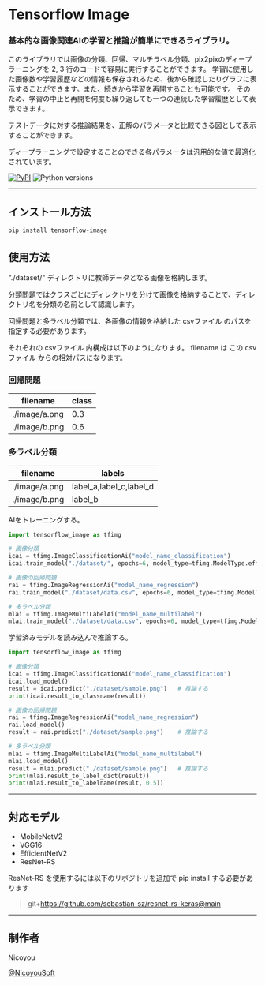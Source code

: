 # Tensorflow Image
### 基本的な画像関連AIの学習と推論が簡単にできるライブラリ。
このライブラリでは画像の分類、回帰、マルチラベル分類、pix2pixのディープラーニングを 2, 3 行のコードで容易に実行することができます。
学習に使用した画像数や学習履歴などの情報も保存されるため、後から確認したりグラフに表示することができます。また、続きから学習を再開することも可能です。
そのため、学習の中止と再開を何度も繰り返しても一つの連続した学習履歴として表示できます。

テストデータに対する推論結果を、正解のパラメータと比較できる図として表示することができます。

ディープラーニングで設定することのできる各パラメータは汎用的な値で最適化されています。

[![PyPI](https://img.shields.io/pypi/v/tensorflow-image)](https://pypi.org/project/tensorflow-image/)
![Python versions](https://img.shields.io/pypi/pyversions/tensorflow-image)

---

## インストール方法
```bash
pip install tensorflow-image
```


## 使用方法
"./dataset/" ディレクトリに教師データとなる画像を格納します。

分類問題ではクラスごとにディレクトリを分けて画像を格納することで、ディレクトリ名を分類の名前として認識します。


回帰問題と多ラベル分類では、各画像の情報を格納した csvファイル のパスを指定する必要があります。

それぞれの csvファイル 内構成は以下のようになります。
filename は この csvファイル からの相対パスになります。


### 回帰問題
|  filename       |  class  |
| --------------- | ------- |
|  ./image/a.png  |  0.3    |
|  ./image/b.png  |  0.6    |

### 多ラベル分類
|  filename       |  labels                   |
| --------------- | ------------------------- |
|  ./image/a.png  |  label_a,label_c,label_d  |
|  ./image/b.png  |  label_b                  |


AIをトレーニングする。
```python
import tensorflow_image as tfimg

# 画像分類
icai = tfimg.ImageClassificationAi("model_name_classification")
icai.train_model("./dataset/", epochs=6, model_type=tfimg.ModelType.efficient_net_v2_b0, trainable=True)

# 画像の回帰問題
rai = tfimg.ImageRegressionAi("model_name_regression")
rai.train_model("./dataset/data.csv", epochs=6, model_type=tfimg.ModelType.efficient_net_v2_b0, trainable=True)

# 多ラベル分類
mlai = tfimg.ImageMultiLabelAi("model_name_multilabel")
mlai.train_model("./dataset/data.csv", epochs=6, model_type=tfimg.ModelType.efficient_net_v2_b0, trainable=True)
```

学習済みモデルを読み込んで推論する。
```python
import tensorflow_image as tfimg

# 画像分類
icai = tfimg.ImageClassificationAi("model_name_classification")
icai.load_model()
result = icai.predict("./dataset/sample.png")   # 推論する
print(icai.result_to_classname(result))

# 画像の回帰問題
rai = tfimg.ImageRegressionAi("model_name_regression")
rai.load_model()
result = rai.predict("./dataset/sample.png")    # 推論する

# 多ラベル分類
mlai = tfimg.ImageMultiLabelAi("model_name_multilabel")
mlai.load_model()
result = mlai.predict("./dataset/sample.png")   # 推論する
print(mlai.result_to_label_dict(result))
print(mlai.result_to_labelname(result, 0.5))
```

---

## 対応モデル
- MobileNetV2
- VGG16
- EfficientNetV2
- ResNet-RS


ResNet-RS を使用するには以下のリポジトリを追加で pip install する必要があります
> git+https://github.com/sebastian-sz/resnet-rs-keras@main

---

## 制作者
Nicoyou

[@NicoyouSoft](https://twitter.com/NicoyouSoft)
